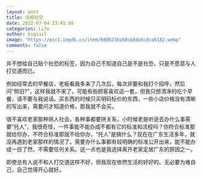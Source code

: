 ```yaml
---
layout: post
title: 无用社交
date: 2022-07-04 23:41:00
categories: Life
author: bigsail
image: "https://pic1.imgdb.cn/item/680b23ba58cb8da5c8cab182.webp"
comments: false
---
```

并不想给自己贴个社恐的标签，因为自己不知道自己是不是社恐，只是不愿意与人打交道而已。

例如经常去的早餐店，老板看我多来了几次后，每次非要和我打个招呼，然后问“照旧?”，这样我就不来了，可能有些顾客喜欢这一套，但我只想清净的吃个早餐，请不要与我说话。买东西的时候只买明码标价的东西，一些小店价格没有清晰的写出来，需要问才知道价格，那我就不会买。

很不喜欢老家那种熟人社会，各种事都要拼关系，小时候老是听说去办什么事需要“托人”，我很奇怪，一件事能不能办成不都有它的标准和流程吗？你符合标准那就给你办，不符合标准那就不给你办，“托人”是搞什么？现在在广东生活多年，就没再遇到老家那样的情况了，需要办什么事都有较明确的标准公开出来，能不能办成一目了然，不需要任何关系。这一点也是我选择离开老家定居广东的原因之一。

即使总有人说不和人打交道这样不好，但我现在依然生活的好好的。无必要为难自己，自己觉得开心就好。